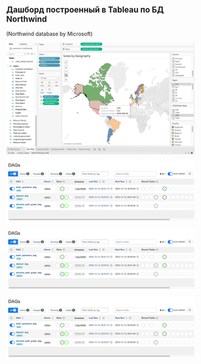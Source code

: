 ## Дашборд построенный в Tableau по БД Northwind
(Northwind database by Microsoft)

![Scheme1](https://github.com/romantitovmephi/Tableau-BI-Dashboard/blob/main/Sale%20Map.png)

![Scheme1](https://github.com/romantitovmephi/airflow_in_docker/blob/main/first_project/dags.png?raw=true)

![Scheme1](https://github.com/romantitovmephi/airflow_in_docker/blob/main/first_project/dags.png?raw=true)

![Scheme1](https://github.com/romantitovmephi/airflow_in_docker/blob/main/first_project/dags.png?raw=true)





